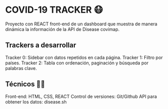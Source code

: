 
# COVID-19 TRACKER 😷

Proyecto con REACT  front-end de un dashboard que muestra de manera dinámica la información de la API de Disease covimap.

## Trackers a desarrollar

Tracker 0: Sidebar con datos repetidos en cada página.
Tracker 1: Filtro por países.
Tracker 2: Tabla con ordenación, paginación y búsqueda por palabras clave.

## Técnicos 👩‍💻
Front-end: HTML, CSS, REACT
Control de versiones: Git/Github
API para obtener los datos: disease.sh 

